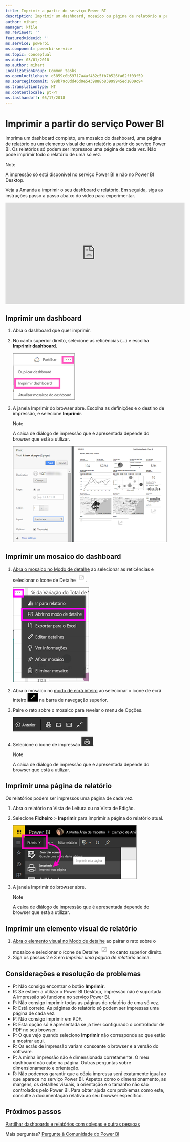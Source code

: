 ```yaml
---
title: Imprimir a partir do serviço Power BI
description: Imprimir um dashboard, mosaico ou página de relatório a partir do Power BI.
author: mihart
manager: kfile
ms.reviewer: ''
featuredvideoid: ''
ms.service: powerbi
ms.component: powerbi-service
ms.topic: conceptual
ms.date: 03/01/2018
ms.author: mihart
LocalizationGroup: Common tasks
ms.openlocfilehash: d5859c0b59717a4af432c5fb7b526fa62ff03f59
ms.sourcegitcommit: 998b79c0dd46d0e5439888b83999945ed1809c94
ms.translationtype: HT
ms.contentlocale: pt-PT
ms.lasthandoff: 05/17/2018
---
```

# <a name="printing-from-power-bi-service"></a>Imprimir a partir do serviço Power BI
Imprima um dashboard completo, um mosaico do dashboard, uma página de relatório ou um elemento visual de um relatório a partir do serviço Power BI. Os relatórios só podem ser impressos uma página de cada vez. Não pode imprimir todo o relatório de uma só vez.

> [!NOTE]
> A impressão só está disponível no serviço Power BI e não no Power BI Desktop.
> 
> 

Veja a Amanda a imprimir o seu dashboard e relatório. Em seguida, siga as instruções passo a passo abaixo do vídeo para experimentar.

<iframe width="560" height="315" src="https://www.youtube.com/embed/jtlLGRKBvXY" frameborder="0" allowfullscreen></iframe>

## <a name="print-a-dashboard"></a>Imprimir um dashboard
1. Abra o dashboard que quer imprimir.
2. No canto superior direito, selecione as reticências (...) e escolha **Imprimir dashboard**.
   
    ![Opção de impressão do dashboard](media/service-print/pbi_print_dash_ellipses.png)
3. A janela Imprimir do browser abre. Escolha as definições e o destino de impressão, e selecione **Imprimir**.
   
   > [!NOTE]
   > A caixa de diálogo de impressão que é apresentada depende do browser que está a utilizar.
   > 
   
    ![caixa de diálogo Imprimir](media/service-print/pbi_print_dash_new2.png)

## <a name="print-a-dashboard-tile"></a>Imprimir um mosaico do dashboard
1. [Abra o mosaico no Modo de detalhe](service-focus-mode.md) ao selecionar as reticências e selecionar o ícone de Detalhe ![ícone de Detalhe](media/service-print/power-bi-focus-icon.png).
   
    ![menu de reticências](media/service-print/menu-options.png)
2. Abra o mosaico no [modo de ecrã inteiro](service-fullscreen-mode.md) ao selecionar o ícone de ecrã inteiro ![ícone de ecrã inteiro](media/service-print/power-bi-full-screen-icon.png) na barra de navegação superior.
3. Paire o rato sobre o mosaico para revelar o menu de Opções.
   
    ![menu de Opções em ecrã inteiro](media/service-print/menu-options-new.png)
4. Selecione o ícone de impressão ![ícone de impressão](media/service-print/print-icon.png).     
   
   > [!NOTE]
   > A caixa de diálogo de impressão que é apresentada depende do browser que está a utilizar.
   > 
   > 

## <a name="print-a-report-page"></a>Imprimir uma página de relatório
Os relatórios podem ser impressos uma página de cada vez.

1. Abra o relatório na Vista de Leitura ou na Vista de Edição.
2. Selecione **Ficheiro** > **Imprimir** para imprimir a página do relatório atual.
   
    ![Menu Ficheiro do Power BI](media/service-print/power-bi-print.png)
3. A janela Imprimir do browser abre.
   
   > [!NOTE]
   > A caixa de diálogo de impressão que é apresentada depende do browser que está a utilizar.
   > 
   > 

## <a name="print-a-report-visual"></a>Imprimir um elemento visual de relatório
1. [Abra o elemento visual no Modo de detalhe](service-focus-mode.md) ao pairar o rato sobre o mosaico e selecionar o ícone de Detalhe ![ícone de Detalhe](media/service-print/power-bi-focus-icon.png) no canto superior direito.
2. Siga os passos 2 e 3 em *Imprimir uma página de relatório* acima.

## <a name="considerations-and-troubleshooting"></a>Considerações e resolução de problemas
* P: Não consigo encontrar o botão **Imprimir**.    
* R: Se estiver a utilizar o Power BI Desktop, impressão não é suportada.  A impressão só funciona no serviço Power BI.
* P: Não consigo imprimir todas as páginas do relatório de uma só vez.    
* R: Está correto. As páginas do relatório só podem ser impressas uma página de cada vez.
* P: Não consigo imprimir em PDF.    
* R: Esta opção só é apresentada se já tiver configurado o controlador de PDF no seu browser.    
* P: O que vejo quando seleciono **Imprimir** não corresponde ao que estão a mostrar aqui.    
* R: Os ecrãs de impressão variam consoante o browser e a versão do software.
* P: A minha impressão não é dimensionada corretamente.  O meu dashboard não cabe na página. Outras perguntas sobre dimensionamento e orientação.    
* R: Não podemos garantir que a cópia impressa será exatamente igual ao que aparece no serviço Power BI. Aspetos como o dimensionamento, as margens, os detalhes visuais, a orientação e o tamanho não são controlados pelo Power BI. Para obter ajuda com problemas como este, consulte a documentação relativa ao seu browser específico.      

## <a name="next-steps"></a>Próximos passos
[Partilhar dashboards e relatórios com colegas e outras pessoas](service-share-dashboards.md)

Mais perguntas? [Pergunte à Comunidade do Power BI](http://community.powerbi.com/)

